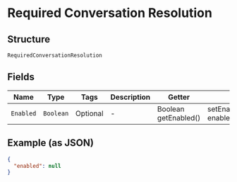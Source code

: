 
# Required Conversation Resolution

## Structure

`RequiredConversationResolution`

## Fields

| Name | Type | Tags | Description | Getter | Setter |
|  --- | --- | --- | --- | --- | --- |
| `Enabled` | `Boolean` | Optional | - | Boolean getEnabled() | setEnabled(Boolean enabled) |

## Example (as JSON)

```json
{
  "enabled": null
}
```

